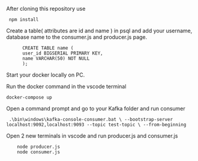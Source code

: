 After cloning this repository use 
     
     npm install

Create a table( attributes are id and name ) in psql and add your username, database name to the consumer.js and producer.js page.

          CREATE TABLE name (
          user_id BIGSERIAL PRIMARY KEY,
          name VARCHAR(50) NOT NULL
          );

Start your docker locally on PC.

Run the docker command in the vscode terminal

    docker-compose up


Open a command prompt and go to your Kafka folder and run consumer 
     
     .\bin\windows\kafka-console-consumer.bat \ --bootstrap-server localhost:9092,localhost:9093 --topic test-topic \ --from-beginning

Open 2 new terminals in vscode and run producer.js and consumer.js

        node producer.js
        node consumer.js


